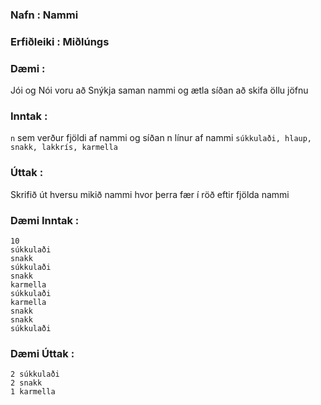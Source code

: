 ### Nafn : Nammi

### Erfiðleiki : Miðlúngs

### Dæmi :
Jói og Nói voru að Snýkja saman nammi og ætla síðan að skifa öllu jöfnu

### Inntak :
`n` sem verður fjöldi af nammi og síðan n línur af nammi `súkkulaði, hlaup, snakk, lakkrís, karmella`

### Úttak :
Skrifið út hversu mikið nammi hvor þerra fær í röð eftir fjölda nammi

### Dæmi Inntak :
```
10
súkkulaði
snakk
súkkulaði
snakk
karmella
súkkulaði
karmella
snakk
snakk
súkkulaði
```

### Dæmi Úttak : 
```
2 súkkulaði
2 snakk
1 karmella
```
